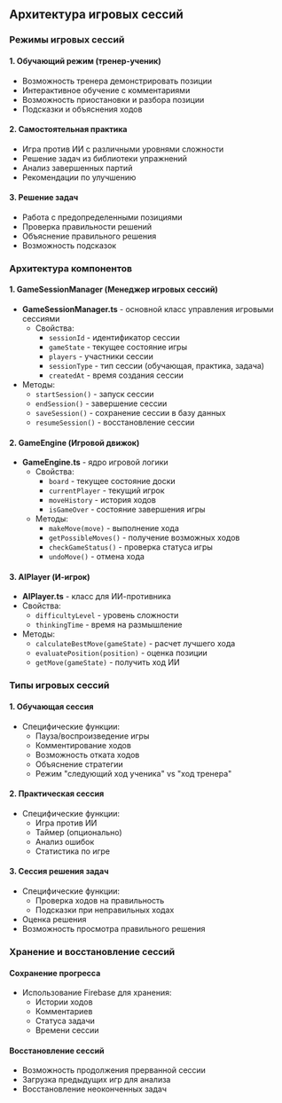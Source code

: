 ## Архитектура игровых сессий

### Режимы игровых сессий

#### 1. Обучающий режим (тренер-ученик)

- Возможность тренера демонстрировать позиции
- Интерактивное обучение с комментариями
- Возможность приостановки и разбора позиции
- Подсказки и объяснения ходов

#### 2. Самостоятельная практика

- Игра против ИИ с различными уровнями сложности
- Решение задач из библиотеки упражнений
- Анализ завершенных партий
- Рекомендации по улучшению

#### 3. Решение задач

- Работа с предопределенными позициями
- Проверка правильности решений
- Объяснение правильного решения
- Возможность подсказок

### Архитектура компонентов

#### 1. GameSessionManager (Менеджер игровых сессий)

- **GameSessionManager.ts** - основной класс управления игровыми сессиями
  - Свойства:
    - `sessionId` - идентификатор сессии
    - `gameState` - текущее состояние игры
    - `players` - участники сессии
    - `sessionType` - тип сессии (обучающая, практика, задача)
    - `createdAt` - время создания сессии
- Методы:
  - `startSession()` - запуск сессии
  - `endSession()` - завершение сессии
  - `saveSession()` - сохранение сессии в базу данных
  - `resumeSession()` - восстановление сессии

#### 2. GameEngine (Игровой движок)

- **GameEngine.ts** - ядро игровой логики
  - Свойства:
    - `board` - текущее состояние доски
    - `currentPlayer` - текущий игрок
    - `moveHistory` - история ходов
    - `isGameOver` - состояние завершения игры
  - Методы:
    - `makeMove(move)` - выполнение хода
    - `getPossibleMoves()` - получение возможных ходов
    - `checkGameStatus()` - проверка статуса игры
    - `undoMove()` - отмена хода

#### 3. AIPlayer (И-игрок)

- **AIPlayer.ts** - класс для ИИ-противника
- Свойства:
  - `difficultyLevel` - уровень сложности
  - `thinkingTime` - время на размышление
- Методы:
  - `calculateBestMove(gameState)` - расчет лучшего хода
  - `evaluatePosition(position)` - оценка позиции
  - `getMove(gameState)` - получить ход ИИ

### Типы игровых сессий

#### 1. Обучающая сессия

- Специфические функции:
  - Пауза/воспроизведение игры
  - Комментирование ходов
  - Возможность отката ходов
  - Объяснение стратегии
  - Режим "следующий ход ученика" vs "ход тренера"

#### 2. Практическая сессия

- Специфические функции:
  - Игра против ИИ
  - Таймер (опционально)
  - Анализ ошибок
  - Статистика по игре

#### 3. Сессия решения задач

- Специфические функции:
  - Проверка ходов на правильность
  - Подсказки при неправильных ходах
- Оценка решения
- Возможность просмотра правильного решения

### Хранение и восстановление сессий

#### Сохранение прогресса

- Использование Firebase для хранения:
  - Истории ходов
  - Комментариев
  - Статуса задачи
  - Времени сессии

#### Восстановление сессий

- Возможность продолжения прерванной сессии
- Загрузка предыдущих игр для анализа
- Восстановление неоконченных задач
